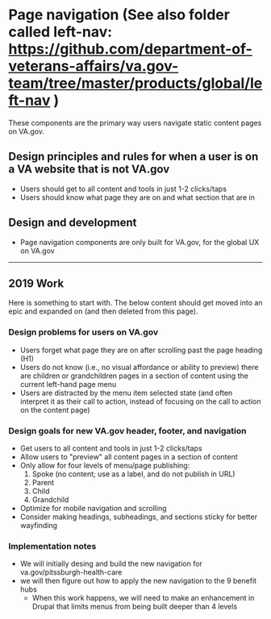 # Page navigation (See also folder called left-nav: https://github.com/department-of-veterans-affairs/va.gov-team/tree/master/products/global/left-nav )

These components are the primary way users navigate static content pages on VA.gov.

## Design principles and rules for when a user is on a VA website that is not VA.gov
* Users should get to all content and tools in just 1-2 clicks/taps
* Users should know what page they are on and what section that are in

## Design and development
* Page navigation components are only built for VA.gov, for the global UX on VA.gov

---

## 2019 Work
Here is something to start with. The below content should get moved into an epic and expanded on (and then deleted from this page).

### Design problems for users on VA.gov
* Users forget what page they are on after scrolling past the page heading (H1)
* Users do not know (i.e., no visual affordance or ability to preview) there are children or grandchildren pages in a section of content using the current left-hand page menu
* Users are distracted by the menu item selected state (and often interpret it as their call to action, instead of focusing on the call to action on the content page)

### Design goals for new VA.gov header, footer, and navigation
* Get users to all content and tools in just 1-2 clicks/taps
* Allow users to "preview" all content pages in a section of content
* Only allow for four levels of menu/page publishing:
  1. Spoke (no content; use as a label, and do not publish in URL)
  2. Parent
  3. Child
  4. Grandchild
* Optimize for mobile navigation and scrolling
* Consider making headings, subheadings, and sections sticky for better wayfinding

### Implementation notes
* We will initially desing and build the new navigation for va.gov/pitssburgh-health-care
* we will then figure out how to apply the new navigation to the 9 benefit hubs
  * When this work happens, we will need to make an enhancement in Drupal that limits menus from being built deeper than 4 levels
